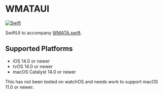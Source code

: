 # WMATAUI

[![Swift](https://github.com/rhwood/WMATAUI.swift/actions/workflows/swift.yml/badge.svg)](https://github.com/rhwood/WMATAUI.swift/actions/workflows/swift.yml)

SwiftUI to accompany [WMATA.swift](https://github.com/emma-k-alexandra/WMATA.swift).

## Supported Platforms

- iOS 14.0 or newer
- tvOS 14.0 or newer
- macOS Catalyst 14.0 or newer

This has not been tested on watchOS and needs work to support macOS 11.0 or newer.
